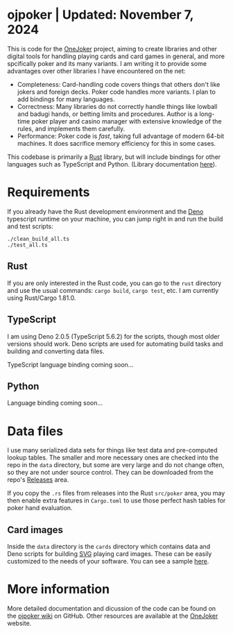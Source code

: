 # ojpoker | Updated: November 7, 2024

This is code for the [OneJoker](https://onejoker.org) project,
aiming to create libraries and other digital tools for handling playing cards
and card games in general, and more spcifically poker and its many variants.
I am writing it to provide some advantages over other libraries I have
encountered on the net:

- Completeness: Card-handling code covers things that others don't like
  jokers and foreign decks. Poker code handles more variants. I plan to
  add bindings for many languages.
- Correctness: Many libraries do not correctly handle things like lowball
  and badugi hands, or betting limits and procedures. Author is a long-time
  poker player and casino manager with extensive knowledge of the rules,
  and implements them carefully.
- Performance: Poker code is *fast*, taking full advantage of modern 64-bit
  machines. It does sacrifice memory efficiency for this in some cases.

This codebase is primarily a [Rust](https://rust-lang.org) library, but
will include bindings for other languages such as TypeScript and Python.
(Library documentation [here](https://lcrocker.github.io/ojpoker/)).

# Requirements

If you already have the Rust development environment and the
[Deno](https://deno.com) typescript runtime on your machine, you can jump
right in and run the build and test scripts:
```
./clean_build_all.ts
./test_all.ts
```

## Rust

If you are only interested in the Rust code, you can go to the `rust`
directory and use the usual commands: `cargo build`, `cargo test`, etc.
I am currently using Rust/Cargo 1.81.0.

## TypeScript

I am using Deno 2.0.5 (TypeScript 5.6.2) for the scripts, though
most older versions should work.
Deno scripts are used for automating build tasks and building and
converting data files.

TypeScript language binding coming soon...

## Python

Language binding coming soon...

# Data files

I use many serialized data sets for things like test data and pre-computed
lookup tables. The smaller and more necessary ones are checked into the repo
in the `data` directory, but some are very large and do not change often,
so they are not under source control. They can be downloaded from the repo's
[Releases](https://githib.com/lcrocker/ojpoker/releases) area.

If you copy the `.rs` files from releases into the Rust `src/poker` area,
you may then enable extra features in `Cargo.toml` to use those perfect hash
tables for poker hand evaluation.

## Card images

Inside the `data` directory is the `cards` directory which contains data
and Deno scripts for building [SVG](https://en.wikipedia.org/wiki/SVG)
playing card images.
These can be easily customized to the needs of your software.
You can see a sample [here](https://onejoker.org/images).

# More information

More detailed documentation and dicussion of the code can be found on
the [ojpoker wiki](https://github.com/lcrocker/ojpoker/wiki) on GitHub.
Other resources are available at the
[OneJoker](https://onejoker.org) website.
